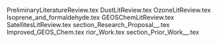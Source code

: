 PreliminaryLiteratureReview.tex
DustLitReview.tex
OzoneLitReview.tex
Isoprene_and_formaldehyde.tex
GEOSChemLitReview.tex
SatellitesLitReview.tex
section_Research_Proposal__.tex
Improved_GEOS_Chem.tex
rior_Work.tex
section_Prior_Work__.tex
